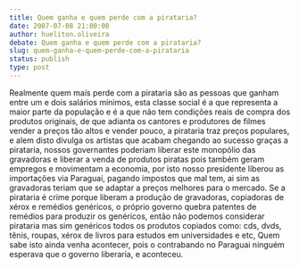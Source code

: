 ```yaml
---
title: Quem ganha e quem perde com a pirataria?
date: 2007-07-08 21:00:00
author: hueliton.oliveira
debate: Quem ganha e quem perde com a pirataria?
slug: quem-ganha-e-quem-perde-com-a-pirataria
status: publish 
type: post
---
```


Realmente quem mais perde com a pirataria são as pessoas que ganham entre um e dois salários mínimos, esta classe social é a que representa a maior parte da população e é a que não tem condições reais de compra dos produtos originais, de que adianta os cantores e produtores de filmes vender a preços tão altos e vender pouco, a pirataria traz preços populares, e alem disto divulga os artistas que acabam chegando ao sucesso graças a pirataria, nossos governantes poderiam liberar este monopólio das gravadoras e liberar a venda de produtos piratas pois também geram empregos e movimentam a economia, por isto nosso presidente liberou as importações via Paraguai, pagando impostos que mal tem, ai sim as gravadoras teriam que se adaptar a preços melhores para o mercado. Se a pirataria é crime porque liberam a produção de gravadoras, copiadoras de xérox e remédios genéricos, o próprio governo quebra patentes de remédios para produzir os genéricos, então não podemos considerar pirataria mas sim genéricos todos os produtos copiados como: cds, dvds, tênis, roupas, xérox de livros para estudos em universidades e etc, Quem sabe isto ainda venha acontecer, pois o contrabando no Paraguai ninguém esperava que o governo liberaria, e aconteceu.
